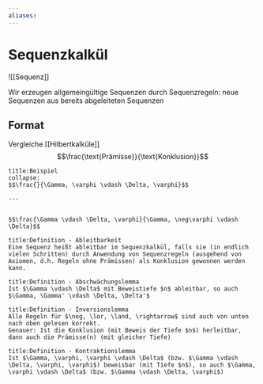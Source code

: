 ```yaml
---
aliases: 
---
```

# Sequenzkalkül 
 ![[Sequenz]]

Wir erzeugen allgemeingültige Sequenzen durch Sequenzregeln: neue Sequenzen aus bereits abgeleiteten Sequenzen

## Format
Vergleiche [[Hilbertkalküle]]
$$\frac{\text{Prämisse}}{\text{Konklusion}}$$ 
```ad-example
title:Beispiel
collapse:
$$\frac{}{\Gamma, \varphi \vdash \Delta, \varphi}$$

---


$$\frac{\Gamma \vdash \Delta, \varphi}{\Gamma, \neg\varphi \vdash \Delta}$$
```
 
 ```ad-abstract
title:Definition - Ableitbarkeit
Eine Sequenz heißt ableitbar im Sequenzkalkül, falls sie (in endlich vielen Schritten) durch Anwendung von Sequenzregeln (ausgehend von Axiomen, d.h. Regeln ohne Prämissen) als Konklusion gewonnen werden kann.
```

```ad-abstract
title:Definition - Abschwächungslemma
Ist $\Gamma \vdash \Delta$ mit Beweistiefe $n$ ableitbar, so auch $\Gamma, \Gamma' \vdash \Delta, \Delta'$
```
```ad-abstract
title:Definition - Inversionslemma
Alle Regeln für $\neg, \lor, \land, \rightarrow$ sind auch von unten nach oben gelesen korrekt.
Genauer: Ist die Konklusion (mit Beweis der Tiefe $n$) herleitbar, dann auch die Prämisse(n) (mit gleicher Tiefe)
```
```ad-abstract
title:Definition - Kontraktionslemma
Ist $\Gamma, \varphi, \varphi \vdash \Delta$ (bzw. $\Gamma \vdash \Delta, \varphi, \varphi$) beweisbar (mit Tiefe $n$), so auch $\Gamma, \varphi \vdash \Delta$ (bzw. $\Gamma \vdash \Delta, \varphi$)
```
